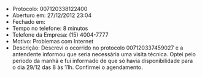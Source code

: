 - Protocolo: 007120338122400
- Aberturo em: 27/12/2012 23:04
- Fechado em:
- Tempo no telefone: 8 minutos
- Telefone da Empresa: (15) 4004-7777
- Motivo: Problemas com Internet
- Descrição: Descrevi o ocorrido no protocolo 007120337459027 e a antendente
informou que seria necessária uma visita técnica. Optei pelo período da
manhã e fui informado de que só havia disponibilidade para o dia 29/12 das
8 às 11h. Confirmei o agendamento.

